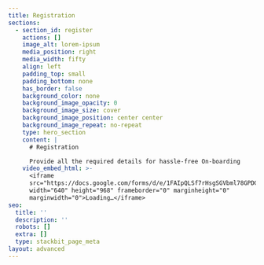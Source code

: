 ```yaml
---
title: Registration
sections:
  - section_id: register
    actions: []
    image_alt: lorem-ipsum
    media_position: right
    media_width: fifty
    align: left
    padding_top: small
    padding_bottom: none
    has_border: false
    background_color: none
    background_image_opacity: 0
    background_image_size: cover
    background_image_position: center center
    background_image_repeat: no-repeat
    type: hero_section
    content: |
      # Registration

      Provide all the required details for hassle-free On-boarding
    video_embed_html: >-
      <iframe
      src="https://docs.google.com/forms/d/e/1FAIpQLSf7rHsgSGVbml78GPDG1AfMKsHSmbJXIEI-0sgE5snTvTovVw/viewform?embedded=true"
      width="640" height="968" frameborder="0" marginheight="0"
      marginwidth="0">Loading…</iframe>
seo:
  title: ''
  description: ''
  robots: []
  extra: []
  type: stackbit_page_meta
layout: advanced
---
```

